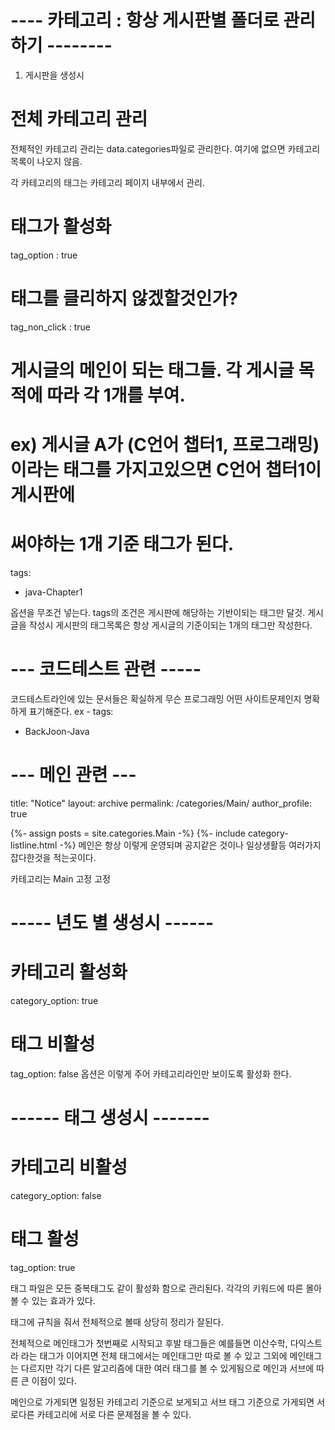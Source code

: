 ﻿# ---- 카테고리 : 항상 게시판별 폴더로 관리하기 -------- 
1. 게시판을 생성시

# 전체 카테고리 관리
전체적인 카테고리 관리는
data.categories파일로 관리한다.
여기에 없으면 카테고리 목록이 나오지 않음.

각 카테고리의 태그는 카테고리 페이지 내부에서 관리.

# 태그가 활성화
tag_option : true  
# 태그를 클리하지 않겠할것인가?
tag_non_click : true
# 게시글의 메인이 되는 태그들. 각 게시글 목적에 따라 각 1개를 부여.
# ex) 게시글 A가 (C언어 챕터1, 프로그래밍) 이라는 태그를 가지고있으면 C언어 챕터1이 게시판에 
# 써야하는 1개 기준 태그가 된다.
tags: 
  - java-Chapter1

옵션을 무조건 넣는다.
tags의 조건은 게시판에 해당하는 기반이되는 태그만 달것.
게시글을 작성시 게시판의 태그목록은 항상 게시글의 기준이되는 1개의 태그만 작성한다.

# --- 코드테스트 관련 -----
코드테스트라인에 있는 문서들은 확실하게 무슨 프로그래밍 어떤 사이트문제인지 명확하게 표기해준다.
ex - 
tags: 
  - BackJoon-Java

# --- 메인 관련 ---
title: "Notice"
layout: archive
permalink: /categories/Main/
author_profile: true

{%- assign posts = site.categories.Main -%}
{%- include category-listline.html -%}
메인은 항상 이렇게 운영되며 공지같은 것이나 일상생활등 여러가지 잡다한것을 적는곳이다.

카테고리는 Main 고정
고정

# ----- 년도 별 생성시 ------
# 카테고리 활성화
category_option: true
# 태그 비활성
tag_option: false
옵션은 이렇게 주어
카테고리라인만 보이도록 활성화 한다.


# ------ 태그 생성시 -------
# 카테고리 비활성
category_option: false
# 태그 활성
tag_option: true

태그 파일은 
모든 중복태그도 같이 활성화 함으로 관리된다.
각각의 키워드에 따른 몰아 볼 수 있는 효과가 있다.

태그에 규칙을 줘서 전체적으로 볼때 상당히 정리가 잘된다.

전체적으로 메인태그가 첫번째로 시작되고
후발 태그들은 예를들면 이산수학, 다익스트라 라는 태그가 이어지면
전체 태그에서는 메인태그만 따로 볼 수 있고
그외에 메인태그는 다르지만 각기 다른 알고리즘에 대한 여러 태그를 볼 수 있게됨으로
메인과 서브에 따른 큰 이점이 있다.

메인으로 가게되면 일정된 카테고리 기준으로 보게되고
서브 태그 기준으로 가게되면 서로다른 카테고리에 서로 다른 문제점을 볼 수 있다.

